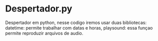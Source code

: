 # Despertador.py
Despertador em python, nesse codigo iremos usar duas bibliotecas: datetime: permite trabalhar com datas e horas, playsound: essa funçao permite reproduzir arquivos de audio.
